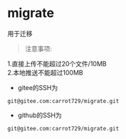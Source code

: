 # migrate
用于迁移
> 注意事项:

1.直接上传不能超过20个文件/10MB   
2.本地推送不能超过100MB   
- gitee的SSH为 
```
git@gitee.com:carrot729/migrate.git
``` 
- github的SSH为   
```
git@gitee.com:carrot729/migrate.git
``` 
